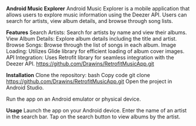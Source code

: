 **Android Music Explorer**
Android Music Explorer is a mobile application that allows users to explore music information using the Deezer API. Users can search for artists, view album details, and browse through song lists.

**Features**
Search Artists: Search for artists by name and view their albums.
View Album Details: Explore album details including the title and artist.
Browse Songs: Browse through the list of songs in each album.
Image Loading: Utilizes Glide library for efficient loading of album cover images.
API Integration: Uses Retrofit library for seamless integration with the Deezer API.
https://github.com/Drawins/RetrofitMusicApp.git

**Installation**
Clone the repository:
bash
Copy code
git clone https://github.com/Drawins/RetrofitMusicApp.git
Open the project in Android Studio.

Run the app on an Android emulator or physical device.

**Usage**
Launch the app on your Android device.
Enter the name of an artist in the search bar.
Tap on the search button to view albums by the artist.
